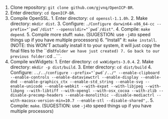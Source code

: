   1. Clone repository: ```git clone github.com/gjvnq/OpenICP-BR```.
  2. Enter directory: ```cd OpenICP-BR```.
  3. Compile OpenSSL.
    1. Enter directory: ```cd openssl-1.1.0h```.
    2. Make directory: ```mkdir dist```.
    3. Configure: ```./Configure darwin64-x86_64-cc --prefix="`pwd`/dist" --openssldir="`pwd`/dist"```.
    4. Compile: ```make depend```.
    5. Compile more stuff: ```make```. (SUGESTION: use ```-j4```to speed things up if you have multiple processors)
    6. "Install" it: ```make install```. (NOTE: this WON'T actually install it to your system, it will just copy the final files to the ``dist``` folder we have just created)
    7. Go back to our previous folder: ```cd ..```.
  4. Compile wxWidgets:
    1. Enter directory: ```cd wxWidgets-3.0.4```.
    2. Make directory: ```mkdir -p dist/build```.
    3. Enter directory: ```cd dist/build```
    4. Configure: ```../../configure --prefix="`pwd`/../" --enable-clipboard --enable-controls --enable-dataviewctrl --enable-display --enable-dnd --enable-graphics_ctx --enable-std_string --enable-svg --enable-unicode --enable-webkit --with-expat --with-libjpeg --with-libpng --with-libtiff --with-opengl --with-osx_cocoa --with-zlib --disable-precomp-headers --enable-monolithic --disable-mediactrl --with-macosx-version-min=10.7 --enable-stl --disable-shared",```.
    5. Compile: ```make```. (SUGESTION: use ```-j4```to speed things up if you have multiple processors)